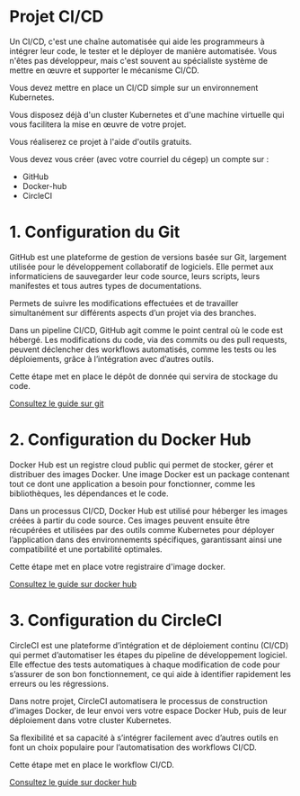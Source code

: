 # Projet CI/CD

Un CI/CD, c'est une chaîne automatisée qui aide les programmeurs à intégrer leur code, le tester et le déployer de manière automatisée. Vous n'êtes pas développeur, mais c'est souvent au spécialiste système de mettre en œuvre et supporter le mécanisme CI/CD.

Vous devez mettre en place un CI/CD simple sur un environnement Kubernetes.

Vous disposez déjà d'un cluster Kubernetes et d'une machine virtuelle qui vous facilitera la mise en œuvre de votre projet.

Vous réaliserez ce projet à l'aide d'outils gratuits.

Vous devez vous créer (avec votre courriel du cégep) un compte sur :
-  GitHub
-  Docker-hub
-  CircleCI


# 
# 1. Configuration du Git


GitHub est une plateforme de gestion de versions basée sur Git, largement utilisée pour le développement collaboratif de logiciels. Elle permet aux informaticiens de sauvegarder leur code source, leurs scripts, leurs manifestes et tous autres types de documentations. 

Permets de suivre les modifications effectuées et de travailler simultanément sur différents aspects d’un projet via des branches. 

Dans un pipeline CI/CD, GitHub agit comme le point central où le code est hébergé. Les modifications du code, via des commits ou des pull requests, peuvent déclencher des workflows automatisés, comme les tests ou les déploiements, grâce à l’intégration avec d’autres outils.

Cette étape met en place le dépôt de donnée qui servira de stockage du code.


[Consultez le guide sur git](1.git.md)



# 2. Configuration du Docker Hub


Docker Hub est un registre cloud public qui permet de stocker, gérer et distribuer des images Docker. Une image Docker est un package contenant tout ce dont une application a besoin pour fonctionner, comme les bibliothèques, les dépendances et le code. 

Dans un processus CI/CD, Docker Hub est utilisé pour héberger les images créées à partir du code source. Ces images peuvent ensuite être récupérées et utilisées par des outils comme Kubernetes pour déployer l’application dans des environnements spécifiques, garantissant ainsi une compatibilité et une portabilité optimales.

Cette étape met en place votre registraire d'image docker.


[Consultez le guide sur docker hub](2.docker.md)



# 3. Configuration du CircleCI


CircleCI est une plateforme d’intégration et de déploiement continu (CI/CD) qui permet d’automatiser les étapes du pipeline de développement logiciel. Elle effectue des tests automatiques à chaque modification de code pour s’assurer de son bon fonctionnement, ce qui aide à identifier rapidement les erreurs ou les régressions. 

Dans notre projet, CircleCI automatisera le processus de construction d’images Docker, de leur envoi vers votre espace Docker Hub, puis de leur déploiement dans votre cluster Kubernetes. 

Sa flexibilité et sa capacité à s’intégrer facilement avec d’autres outils en font un choix populaire pour l’automatisation des workflows CI/CD.

Cette étape met en place le workflow CI/CD.


[Consultez le guide sur docker hub](3.circleCi.md)




